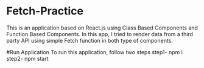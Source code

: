# Fetch-Practice
This is an application based on React.js using Class Based Components and Function Based Components. In this app, I tried to render data from a third party API using simple Fetch function in both type of components.

#Run Application
To run this application, follow two steps
step1- npm i
step2- npm start
